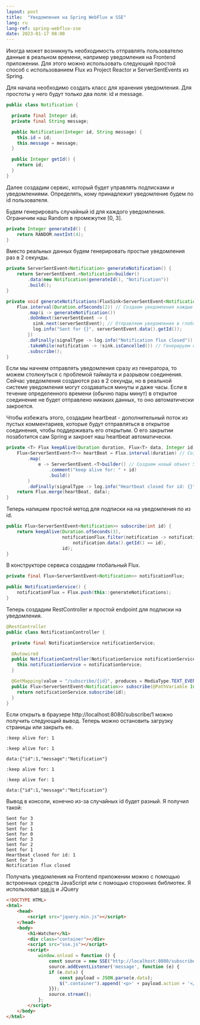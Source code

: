 ```yaml
---
layout: post
title:  "Уведомления на Spring WebFlux и SSE"
lang: ru
lang-ref: spring-webflux-sse
date: 2023-01-17 08:00
---
```


Иногда может возникнуть необходимость отправлять пользователю данные в реальном времени, например уведомления на Frontend приложении. Для этого можно использовать следующий простой способ с использованием Flux из Project Reactor и ServerSentEvents из Spring.
<!--more-->

Для начала необходимо создать класс для хранения уведомления. Для простоты у него будут только два поля: id и message.

```java
public class Notification {

  private final Integer id;
  private final String message;

  public Notification(Integer id, String message) {
    this.id = id;
    this.message = message;
  }

  public Integer getId() {
    return id;
  }
}
```

Далее создадим сервис, который будет управлять подписками и уведомлениями. Определять, кому принадлежит уведомление будем по id пользователя. 

Будем генерировать случайный id для каждого уведомления. Ограничим наш Random в промежутке [0, 3].
```java
private Integer generateId() {
	return RANDOM.nextInt(4);
}
```

Вместо реальных данных будем генерировать простые уведомления раз в 2 секунды.  

```java
private ServerSentEvent<Notification> generateNotification() {
    return ServerSentEvent.<Notification>builder()
        .data(new Notification(generateId(), "Notification"))
        .build();
}

private void generateNotifications(FluxSink<ServerSentEvent<Notification>> sink) {
    Flux.interval(Duration.ofSeconds(2)) // Создаем уведомления каждые 2 секунды
        .map(i -> generateNotification())
        .doOnNext(serverSentEvent -> {
          sink.next(serverSentEvent); // Отправляем уведомления в глобальный Flux через его FluxSink
          log.info("Sent for {}", serverSentEvent.data().getId());
        })
        .doFinally(signalType -> log.info("Notification flux closed")) // Логируем закрытие нашего генератора
        .takeWhile(notification -> !sink.isCancelled()) // Генерируем сообщения пока не закрыт глобальный Flux
        .subscribe();
}
```

Если мы начнем отправлять уведомления сразу из генератора, то можем столкнуться с проблемой таймаута и разрывом соединения. Сейчас уведомления создаются раз в 2 секунды, но в реальной системе уведомления могут создаваться минуты и даже часы. Если в течение определенного времени (обычно пары минут) в открытое соединение не будет отправлено никаких данных, то оно автоматически закроется. 

Чтобы избежать этого, создадим heartbeat - дополнительный поток из пустых комментариев, которые будут отправляться в открытое соединения, чтобы поддерживать его открытым. О его закрытии позаботится сам Spring и закроет наш heartbeat автоматически.

```java
private <T> Flux keepAlive(Duration duration, Flux<T> data, Integer id) {
    Flux<ServerSentEvent<T>> heartBeat = Flux.interval(duration) // Создаем Flux с определенным интервалом
        .map(
            e -> ServerSentEvent.<T>builder() // Создаем новый объект SSE с комментарием и пустым телом
                .comment("keep alive for: " + id)
                .build()
        )
        .doFinally(signalType -> log.info("Heartbeat closed for id: {}", id));
    return Flux.merge(heartBeat, data);
}
```

Теперь напишем простой метод для подписки на на уведомления по из id.
```java
public Flux<ServerSentEvent<Notification>> subscribe(int id) {
    return keepAlive(Duration.ofSeconds(3),
                     notificationFlux.filter(notification -> notification.data() == null || 
                         notification.data().getId() == id),
                     id);
}
```

В конструкторе сервиса создадим глобальный Flux.
```java
private final Flux<ServerSentEvent<Notification>> notificationFlux;

public NotificationService() {
    notificationFlux = Flux.push(this::generateNotifications);
}
```

Теперь создадим RestController и простой endpoint для подписки на уведомления.
```java
@RestController
public class NotificationController {

  private final NotificationService notificationService;

  @Autowired
  public NotificationController(NotificationService notificationService) {
    this.notificationService = notificationService;
  }

  @GetMapping(value = "/subscribe/{id}", produces = MediaType.TEXT_EVENT_STREAM_VALUE)
  public Flux<ServerSentEvent<Notification>> subscribe(@PathVariable Integer id) {
    return notificationService.subscribe(id);
  }
}
```

Если открыть в браузере http://localhost:8080/subscribe/1 можно получить следующий вывод. Теперь можно остановить загрузку страницы или закрыть ее. 
```
:keep alive for: 1

:keep alive for: 1

data:{"id":1,"message":"Notification"}

:keep alive for: 1

:keep alive for: 1

data:{"id":1,"message":"Notification"}
```

Вывод в консоли, конечно из-за случайных id будет разный. Я получил такой:
```
Sent for 3
Sent for 3
Sent for 1
Sent for 0
Sent for 3
Sent for 2
Sent for 1
Heartbeat closed for id: 1
Sent for 3
Notification flux closed
```

Получать уведомления на Frontend приложении можно с помощью встроенных средств JavaScript или с помощью сторонних библиотек. Я использовал [sse.js](https://github.com/mpetazzoni/sse.js) и JQuery

```html
<!DOCTYPE HTML>
<html>
    <head>
        <script src="jquery.min.js"></script>
    </head>
    <body>
        <h1>Watcher</h1>
        <div class="container"></div>
        <script src="sse.js"></script>
        <script>
            window.onload = function () {
                const source = new SSE("http://localhost:8080/subscribe/1");
                source.addEventListener('message', function (e) {
                if (e.data) {
                    const payload = JSON.parse(e.data);
                    $(".container").append('<p>' + payload.action + '</p>')
                }});
                source.stream();
            };
        </script>
    </body>
</html>
```